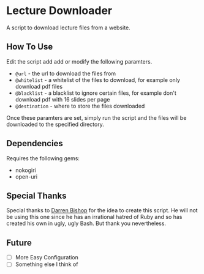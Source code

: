 # Lecture Downloader

A script to download lecture files from a website.

## How To Use

Edit the script add add or modify the following paramters.

- `@url` - the url to download the files from
- `@whitelist` - a whitelist of the files to download, for example only download pdf files
- `@blacklist` - a blacklist to ignore certain files, for example don't download pdf with 16 slides per page
- `@destination` - where to store the files downloaded

Once these paramters are set, simply run the script and the files will be downloaded to the specified directory.


## Dependencies

Requires the following gems:

- nokogiri
- open-uri

## Special Thanks

Special thanks to [Darren Bishop](https://github.com/dbishop1) for the idea to create this script. He will not be using this one since he has an irrational hatred of Ruby and so has created his own in ugly, ugly Bash. But thank you nevertheless.


## Future

- [ ] More Easy Configuration
- [ ] Something else I think of